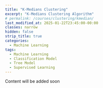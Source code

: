 ```yaml
---
title: "K-Medians Clustering"
excerpt: "K-Medians Clustering Algorithm"
# permalink: /courses/clustering/kmedian/
last_modified_at: 2025-01-22T23:45:00-00:00
classes: narrow
hidden: false
strip_title: true
categories:
  - Machine Learning
tags: 
  - Machine Learning
  - Classification Model
  - Tree Model
  - Supervised Learning
---
```

Content will be added soon